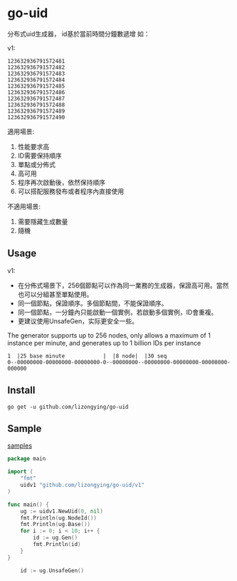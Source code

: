 # go-uid

分布式uid生成器，
id基於當前時間分鐘數遞增
如：

v1:

    123632936791572481
    123632936791572482
    123632936791572483
    123632936791572484
    123632936791572485
    123632936791572486
    123632936791572487
    123632936791572488
    123632936791572489
    123632936791572490

適用場景:

1. 性能要求高
2. ID需要保持順序
3. 單點或分佈式
4. 高可用
5. 程序再次啟動後，依然保持順序
6. 可以搭配服務發布或者程序內直接使用

不適用場景:

1. 需要隱藏生成數量
2. 隨機

## Usage

v1:

* 在分佈式場景下，256個節點可以作為同一業務的生成器，保證高可用。當然也可以分組甚至單點使用。
* 同一個節點，保證順序。多個節點間，不能保證順序。
* 同一個節點，一分鐘內只能啟動一個實例，若啟動多個實例，ID會重複。
* 更建议使用UnsafeGen，实际更安全一些。

The generator supports up to 256 nodes,
only allows a maximum of 1 instance per minute,
and generates up to 1 billion IDs per instance

    1  |25 base minute            |  |8 node|  |30 seq
    0--00000000-00000000-00000000-0--00000000--00000000-00000000-00000000-000000

## Install

```shell
go get -u github.com/lizongying/go-uid
```

## Sample

[samples](samples)

```go
package main

import (
	"fmt"
	uidv1 "github.com/lizongying/go-uid/v1"
)

func main() {
	ug := uidv1.NewUid(0, nil)
	fmt.Println(ug.NodeId())
	fmt.Println(ug.Base())
	for i := 0; i < 10; i++ {
		id := ug.Gen()
		fmt.Println(id)
	}
}

```

```go
	id := ug.UnsafeGen()
```